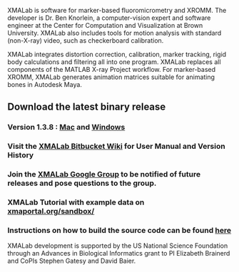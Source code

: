 XMALab is software for marker-based fluoromicrometry and XROMM. The developer is Dr. Ben Knorlein, a computer-vision expert and software engineer at the Center for Computation and Visualization at Brown University. XMALab also includes tools for motion analysis with standard (non-X-ray) video, such as checkerboard calibration.

XMALab integrates distortion correction, calibration, marker tracking, rigid body calculations and filtering all into one program. XMALab replaces all
components of the MATLAB X-ray Project workflow. For marker-based XROMM, XMALab generates animation matrices suitable for animating bones in Autodesk Maya.
## Download the latest binary release #
### Version 1.3.8 : [Mac](https://bitbucket.org/xromm/xmalab/downloads/XMALab_1.3.8.dmg) and [Windows](https://bitbucket.org/xromm/xmalab/downloads/XMALab_setup-1.3.8.msi)
### Visit the [XMALab Bitbucket Wiki](https://bitbucket.org/xromm/xmalab/wiki/Home) for User Manual and Version History
### Join the [XMALab Google Group](https://groups.google.com/a/brown.edu/forum/?hl=en#!forum/xmalab) to be notified of future releases and pose questions to the group.
### XMALab Tutorial with example data on [xmaportal.org/sandbox/](http://xmaportal.org/sandbox/larequest.php?request=explorePublicStudy&StudyID=49&instit=SANDBOX1)
### Instructions on how to build the source code can be found [here](https://bitbucket.org/xromm/xmalab/wiki/Instructions%20for%20developers)

XMALab development is supported by the US National Science Foundation through an Advances in Biological Informatics grant to PI Elizabeth Brainerd and 
CoPIs Stephen Gatesy and David Baier.